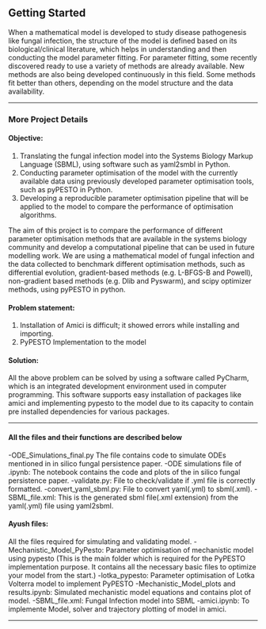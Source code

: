 ## Getting Started
When a mathematical model is developed to study disease pathogenesis like fungal infection, the structure of the model is defined based on its biological/clinical literature, which helps in understanding and then conducting the model parameter fitting. For parameter fitting, some recently discovered ready to use a variety of methods are already available. New methods are also being developed continuously in this field. Some methods fit better than others, depending on the model structure and the data availability. 

_ _ _

### More Project Details 
#### Objective:
1. Translating the fungal infection model into the Systems Biology Markup Language (SBML), using software such as yaml2smbl in Python.
2. Conducting parameter optimisation of the model with the currently available data using previously developed parameter optimisation tools, such as pyPESTO in Python.
3.	Developing a reproducible parameter optimisation pipeline that will be applied to the model to compare the performance of optimisation algorithms.

The aim of this project is to compare the performance of different parameter optimisation methods that are available in the systems biology community and develop a computational pipeline that can be used in future modelling work. We are using a mathematical model of fungal infection and the data collected to benchmark different optimisation methods, such as differential evolution, gradient-based methods (e.g. L-BFGS-B and Powell), non-gradient based methods (e.g. Dlib and Pyswarm), and scipy optimizer methods, using pyPESTO in python.

#### Problem statement:
1. Installation of Amici is difficult; it showed errors while installing and importing.
2. PyPESTO Implementation to the model
#### Solution:
All the above problem can be solved by using a software called PyCharm, which is an integrated development environment used in computer programming. This software supports easy installation of packages like amici and implementing pypesto to the model due to its capacity to contain pre installed dependencies for various packages.

---

#### All the files and their functions are described below

-ODE_Simulations_final.py
The file contains code to simulate ODEs mentioned in in silico fungal persistence paper.
-ODE simulations file of .ipynb:
The notebook contains the code and plots of the in silico fungal persistence paper.
-validate.py:
File to check/validate if .yml file is correctly formatted.
-convert_yaml_sbml.py:
File to convert yaml(.yml) to sbml(.xml).
-SBML_file.xml:
This is the generated sbml file(.xml extension) from the yaml(.yml) file using yaml2sbml.

#### Ayush files:
All the files required for simulating and validating model.
-Mechanistic_Model_PyPesto:
Parameter optimisation of mechanistic model using pypesto
(This is the main folder which is required for the PyPESTO implementation purpose. It contains all the necessary basic files to optimize your model from the start.)
-lotka_pypesto:
Parameter optimisation of Lotka Volterra model to implement PyPESTO
-Mechanistic_Model_plots and results.ipynb:
Simulated mechanistic model equations and contains plot of model.
-SBML_file.xml:
Fungal Infection model into SBML
-amici.ipynb:
To implemente Model, solver and trajectory plotting of model in amici.

---


